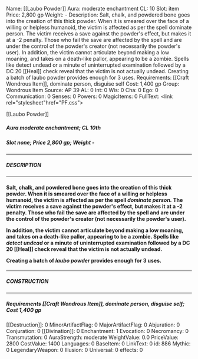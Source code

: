 Name: [[Laubo Powder]]
Aura: moderate enchantment
CL: 10
Slot: item
Price: 2,800 gp
Weight: -
Description: Salt, chalk, and powdered bone goes into the creation of this thick powder. When it is smeared over the face of a willing or helpless humanoid, the victim is affected as per the spell dominate person. The victim receives a save against the powder's effect, but makes it at a -2 penalty. Those who fail the save are affected by the spell and are under the control of the powder's creator (not necessarily the powder's user). In addition, the victim cannot articulate beyond making a low moaning, and takes on a death-like pallor, appearing to be a zombie. Spells like detect undead or a minute of uninterrupted examination followed by a DC 20 [[Heal]] check reveal that the victim is not actually undead. Creating a batch of laubo powder provides enough for 3 uses.
Requirements: [[Craft Wondrous Item]], dominate person, disguise self
Cost: 1,400 gp
Group: Wondrous Item
Source: AP 39
AL: 0
Int: 0
Wis: 0
Cha: 0
Ego: 0
Communication: 0
Senses: 0
Powers: 0
MagicItems: 0
FullText: <link rel="stylesheet"href="PF.css"><div class="heading"><p class="alignleft">[[Laubo Powder]]</p><div style="clear: both;"></div></div><div><h5><b>Aura </b>moderate enchantment; <b>CL </b>10th</h5><h5><b>Slot </b>none; <b>Price </b>2,800 gp; <b>Weight </b>-</h5></div><hr/><div><h5><b>DESCRIPTION</b></h5></div><hr/><div><h4><p>Salt, chalk, and powdered bone goes into the creation of this thick powder. When it is smeared over the face of a willing or helpless humanoid, the victim is affected as per the spell <i>dominate person.</i> The victim receives a save against the powder's effect, but makes it at a -2 penalty. Those who fail the save are affected by the spell and are under the control of the powder's creator (not necessarily the powder's user).</p><p>In addition, the victim cannot articulate beyond making a low moaning, and takes on a death-like pallor, appearing to be a zombie. Spells like <i>detect undead</i> or a minute of uninterrupted examination followed by a DC 20 [[Heal]] check reveal that the victim is not actually undead.</p><p>Creating a batch of <i>laubo powder</i> provides enough for 3 uses.</p></h4></div><hr/><div><h5><b>CONSTRUCTION</b></h5></div><hr/><div><h5><b>Requirements </b>[[Craft Wondrous Item]], <i>dominate person</i>, <i>disguise self</i>; <b>Cost </b>1,400 gp</h5></div>
[[Destruction]]: 0
MinorArtifactFlag: 0
MajorArtifactFlag: 0
Abjuration: 0
Conjuration: 0
[[Divination]]: 0
Enchantment: 1
Evocation: 0
Necromancy: 0
Transmutation: 0
AuraStrength: moderate
WeightValue: 0.0
PriceValue: 2800
CostValue: 1400
Languages: 0
BaseItem: 0
LinkText: 0
id: 886
Mythic: 0
LegendaryWeapon: 0
Illusion: 0
Universal: 0
effects: 0

